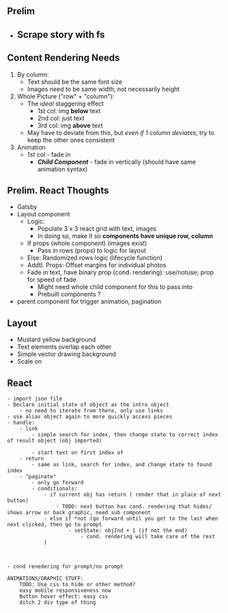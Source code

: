 ## Prelim
- Scrape story with fs
    -    

## Content Rendering Needs 
1. By column:
    - Text should be the same font size
    - Images need to be same width; not necessarily height
2. Whole Picture ("row" + "column"):
    - The *ideal* staggering effect
        * 1st col: img **below** text
        * 2nd col: just text
        * 3rd col: img **above** text
    - May have to deviate from this, but *even if 1 column deviates*, try to keep the other ones consistent
3. Animation
    - 1st col - fade in
        * ___Child Component___ - fade in vertically (should have same animation syntax)

## Prelim. React Thoughts
- Gatsby
- Layout component
    - Logic: 
        - Populate 3 x 3 react grid with text, images 
        - In doing so, make it so **components have unique row, column**
    - If props (whole component) (images exist)
        - Pass in rows (props) to logic for layout
    -  Else: Randomized rows logic (lifecycle function)
    - Addtl. Props: Offset margins for individual photos
    - Fade in text, have binary prop (cond. rendering): use/notuse; prop for speed of fade 
        - Might need whole child component for this to pass into
        - Prebuilt components ?
- parent component for trigger animation, pagination


## Layout
- Mustard yellow background
- Text elements overlap each other
- Simple vector drawing background
- Scale on 

## React
    - import json file
    - Declare initial state of object as the intro object
        - no need to iterate from there, only use links
    - use alias object again to more quickly access pieces
    - handle:
        - link
            - simple search for index, then change state to correct index of result object (obj imported)
                
            - start text on first index of 
        - return 
            - same as link, search for index, and change state to found index
        - "paginate"
            - only go forward
            - conditionals: 
                - if current obj has return ( render that in place of next button)
                    - TODO: next button has cond. rendering that hides/ shows arrow or back graphic, need sub component
                - else if *not (go forward until you get to the last when next clicked, then go to prompt
                        - setState: objInd + 1 (if not the end)
                            - cond. rendering will take care of the rest 
                )
                
                

    - cond renedering for prompt/no prompt

    ANIMATIONS/GRAPHIC STUFF:
        TODO: Use css to hide or other method?
        easy mobile responsiveness now 
        Button hover effect: easy css
        ditch 2 div type of thing

